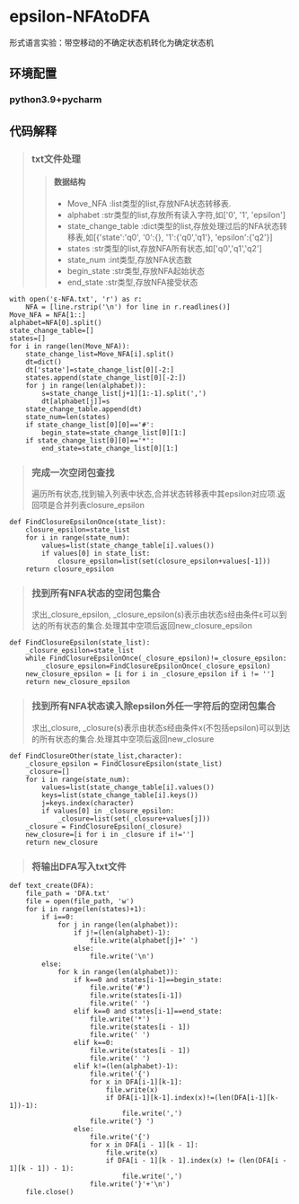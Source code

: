 # epsilon-NFAtoDFA
形式语言实验：带空移动的不确定状态机转化为确定状态机

环境配置
-------
### python3.9+pycharm

代码解释
--------
>### txt文件处理
>>#### 数据结构
>>* Move_NFA :list类型的list,存放NFA状态转移表.
>>* alphabet :str类型的list,存放所有读入字符,如['0', '1', 'epsilon']
>>* state_change_table :dict类型的list,存放处理过后的NFA状态转移表,如[{'state':'q0', '0':{}, '1':{'q0','q1'}, 'epsilon':{'q2'}]
>>* states :str类型的list,存放NFA所有状态,如['q0','q1','q2']
>>* state_num :int类型,存放NFA状态数
>>* begin_state :str类型,存放NFA起始状态
>>* end_state :str类型,存放NFA接受状态
```
with open('ε-NFA.txt', 'r') as r:
    NFA = [line.rstrip('\n') for line in r.readlines()]
Move_NFA = NFA[1::]
alphabet=NFA[0].split()
state_change_table=[]
states=[]
for i in range(len(Move_NFA)):
    state_change_list=Move_NFA[i].split()
    dt=dict()
    dt['state']=state_change_list[0][-2:]
    states.append(state_change_list[0][-2:])
    for j in range(len(alphabet)):
        s=state_change_list[j+1][1:-1].split(',')
        dt[alphabet[j]]=s
    state_change_table.append(dt)
    state_num=len(states)
    if state_change_list[0][0]=='#':
        begin_state=state_change_list[0][1:]
    if state_change_list[0][0]=='*':
        end_state=state_change_list[0][1:]
```

>### 完成一次空闭包查找
>遍历所有状态,找到输入列表中状态,合并状态转移表中其epsilon对应项.返回项是合并列表closure_epsilon
```
def FindClosureEpsilonOnce(state_list):
    closure_epsilon=state_list
    for i in range(state_num):
        values=list(state_change_table[i].values())
        if values[0] in state_list:
            closure_epsilon=list(set(closure_epsilon+values[-1]))
    return closure_epsilon
```
>### 找到所有NFA状态的空闭包集合
>求出_closure_epsilon, _closure_epsilon(s)表示由状态s经由条件ε可以到达的所有状态的集合.处理其中空项后返回new_closure_epsilon
```
def FindClosureEpsilon(state_list):
    _closure_epsilon=state_list
    while FindClosureEpsilonOnce(_closure_epsilon)!=_closure_epsilon:
        _closure_epsilon=FindClosureEpsilonOnce(_closure_epsilon)
    new_closure_epsilon = [i for i in _closure_epsilon if i != '']
    return new_closure_epsilon
```
>### 找到所有NFA状态读入除epsilon外任一字符后的空闭包集合
>求出_closure, _closure(s)表示由状态s经由条件x(不包括epsilon)可以到达的所有状态的集合.处理其中空项后返回new_closure
```
def FindClosureOther(state_list,character):
    _closure_epsilon = FindClosureEpsilon(state_list)
    _closure=[]
    for i in range(state_num):
        values=list(state_change_table[i].values())
        keys=list(state_change_table[i].keys())
        j=keys.index(character)
        if values[0] in _closure_epsilon:
            _closure=list(set(_closure+values[j]))
    _closure = FindClosureEpsilon(_closure)
    new_closure=[i for i in _closure if i!='']
    return new_closure
```
>### 将输出DFA写入txt文件
```
def text_create(DFA):
    file_path = 'DFA.txt'
    file = open(file_path, 'w')
    for i in range(len(states)+1):
        if i==0:
            for j in range(len(alphabet)):
                if j!=(len(alphabet)-1):
                    file.write(alphabet[j]+' ')
                else:
                    file.write('\n')
        else:
            for k in range(len(alphabet)):
                if k==0 and states[i-1]==begin_state:
                    file.write('#')
                    file.write(states[i-1])
                    file.write(' ')
                elif k==0 and states[i-1]==end_state:
                    file.write('*')
                    file.write(states[i - 1])
                    file.write(' ')
                elif k==0:
                    file.write(states[i - 1])
                    file.write(' ')
                elif k!=(len(alphabet)-1):
                    file.write('{')
                    for x in DFA[i-1][k-1]:
                        file.write(x)
                        if DFA[i-1][k-1].index(x)!=(len(DFA[i-1][k-1])-1):
                            file.write(',')
                    file.write('} ')
                else:
                    file.write('{')
                    for x in DFA[i - 1][k - 1]:
                        file.write(x)
                        if DFA[i - 1][k - 1].index(x) != (len(DFA[i - 1][k - 1]) - 1):
                            file.write(',')
                    file.write('}'+'\n')
    file.close()
```

